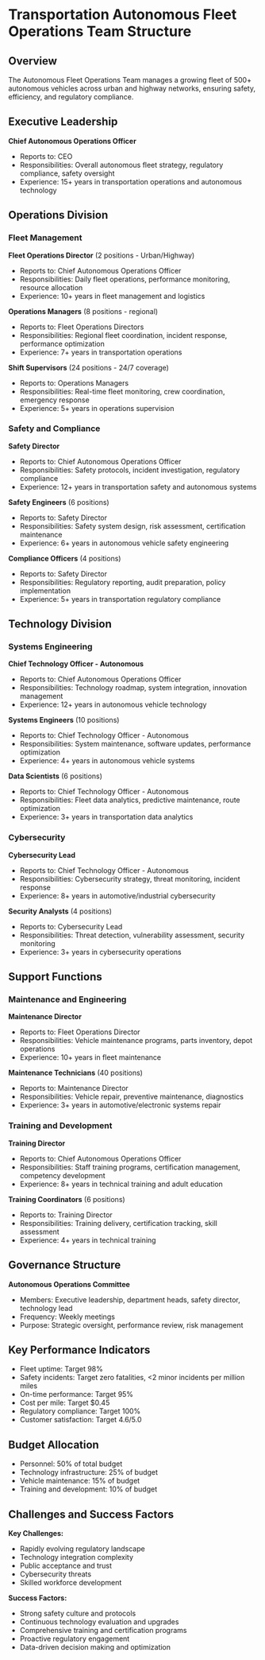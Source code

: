 # Transportation Autonomous Fleet Operations Team Structure

## Overview
The Autonomous Fleet Operations Team manages a growing fleet of 500+ autonomous vehicles across urban and highway networks, ensuring safety, efficiency, and regulatory compliance.

## Executive Leadership
**Chief Autonomous Operations Officer**
- Reports to: CEO
- Responsibilities: Overall autonomous fleet strategy, regulatory compliance, safety oversight
- Experience: 15+ years in transportation operations and autonomous technology

## Operations Division

### Fleet Management
**Fleet Operations Director** (2 positions - Urban/Highway)
- Reports to: Chief Autonomous Operations Officer
- Responsibilities: Daily fleet operations, performance monitoring, resource allocation
- Experience: 10+ years in fleet management and logistics

**Operations Managers** (8 positions - regional)
- Reports to: Fleet Operations Directors
- Responsibilities: Regional fleet coordination, incident response, performance optimization
- Experience: 7+ years in transportation operations

**Shift Supervisors** (24 positions - 24/7 coverage)
- Reports to: Operations Managers
- Responsibilities: Real-time fleet monitoring, crew coordination, emergency response
- Experience: 5+ years in operations supervision

### Safety and Compliance
**Safety Director**
- Reports to: Chief Autonomous Operations Officer
- Responsibilities: Safety protocols, incident investigation, regulatory compliance
- Experience: 12+ years in transportation safety and autonomous systems

**Safety Engineers** (6 positions)
- Reports to: Safety Director
- Responsibilities: Safety system design, risk assessment, certification maintenance
- Experience: 6+ years in autonomous vehicle safety engineering

**Compliance Officers** (4 positions)
- Reports to: Safety Director
- Responsibilities: Regulatory reporting, audit preparation, policy implementation
- Experience: 5+ years in transportation regulatory compliance

## Technology Division

### Systems Engineering
**Chief Technology Officer - Autonomous**
- Reports to: Chief Autonomous Operations Officer
- Responsibilities: Technology roadmap, system integration, innovation management
- Experience: 12+ years in autonomous vehicle technology

**Systems Engineers** (10 positions)
- Reports to: Chief Technology Officer - Autonomous
- Responsibilities: System maintenance, software updates, performance optimization
- Experience: 4+ years in autonomous vehicle systems

**Data Scientists** (6 positions)
- Reports to: Chief Technology Officer - Autonomous
- Responsibilities: Fleet data analytics, predictive maintenance, route optimization
- Experience: 3+ years in transportation data analytics

### Cybersecurity
**Cybersecurity Lead**
- Reports to: Chief Technology Officer - Autonomous
- Responsibilities: Cybersecurity strategy, threat monitoring, incident response
- Experience: 8+ years in automotive/industrial cybersecurity

**Security Analysts** (4 positions)
- Reports to: Cybersecurity Lead
- Responsibilities: Threat detection, vulnerability assessment, security monitoring
- Experience: 3+ years in cybersecurity operations

## Support Functions

### Maintenance and Engineering
**Maintenance Director**
- Reports to: Fleet Operations Director
- Responsibilities: Vehicle maintenance programs, parts inventory, depot operations
- Experience: 10+ years in fleet maintenance

**Maintenance Technicians** (40 positions)
- Reports to: Maintenance Director
- Responsibilities: Vehicle repair, preventive maintenance, diagnostics
- Experience: 3+ years in automotive/electronic systems repair

### Training and Development
**Training Director**
- Reports to: Chief Autonomous Operations Officer
- Responsibilities: Staff training programs, certification management, competency development
- Experience: 8+ years in technical training and adult education

**Training Coordinators** (6 positions)
- Reports to: Training Director
- Responsibilities: Training delivery, certification tracking, skill assessment
- Experience: 4+ years in technical training

## Governance Structure
**Autonomous Operations Committee**
- Members: Executive leadership, department heads, safety director, technology lead
- Frequency: Weekly meetings
- Purpose: Strategic oversight, performance review, risk management

## Key Performance Indicators
- Fleet uptime: Target 98%
- Safety incidents: Target zero fatalities, <2 minor incidents per million miles
- On-time performance: Target 95%
- Cost per mile: Target $0.45
- Regulatory compliance: Target 100%
- Customer satisfaction: Target 4.6/5.0

## Budget Allocation
- Personnel: 50% of total budget
- Technology infrastructure: 25% of budget
- Vehicle maintenance: 15% of budget
- Training and development: 10% of budget

## Challenges and Success Factors
**Key Challenges:**
- Rapidly evolving regulatory landscape
- Technology integration complexity
- Public acceptance and trust
- Cybersecurity threats
- Skilled workforce development

**Success Factors:**
- Strong safety culture and protocols
- Continuous technology evaluation and upgrades
- Comprehensive training and certification programs
- Proactive regulatory engagement
- Data-driven decision making and optimization